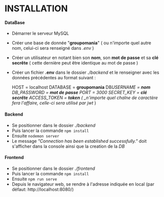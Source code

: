 # INSTALLATION

#### DataBase

- Démarrer le serveur MySQL
- Créer une base de donnée "**groupomania**" ( ou n'importe quel autre nom, celui-ci sera renseigné dans _.env_ )
- Créer un utilisateur en notant bien son **nom**, son **mot de passe** et sa **clé secrête** ( cette dernière peut être identique au mot de passe )
- Créer un fichier **.env** dans le dossier _./backend_ et le renseigner avec les données précédentes au format suivant :

  HOST = localhost
  DATABASE = **groupomania**
  DB*USERNAME = **nom**
  DB_PASSWORD = **mot de passe**
  PORT = 3000
  SECRET_KEY = **clé secrête**
  ACCESS_TOKEN = **token** ( \_n'importe quel chaîne de caractère fera l'affaire, celle-ci sera utilisé par jwt* )

#### Backend

- Se positionner dans le dossier _./backend_
- Puis lancer la commande `npm install`
- Ensuite `nodemon server`
- Le message _"Connection has been established successfully."_ doit s'afficher dans la console ainsi que la creation de la _DB_

#### Frontend

- Se positionner dans le dossier _./frontend_
- Puis lancer la commande `npm install`
- Ensuite `npm run serve`
- Depuis le navigateur web, se rendre à l'adresse indiquée en local (par défaut: http://localhost:8080/)
